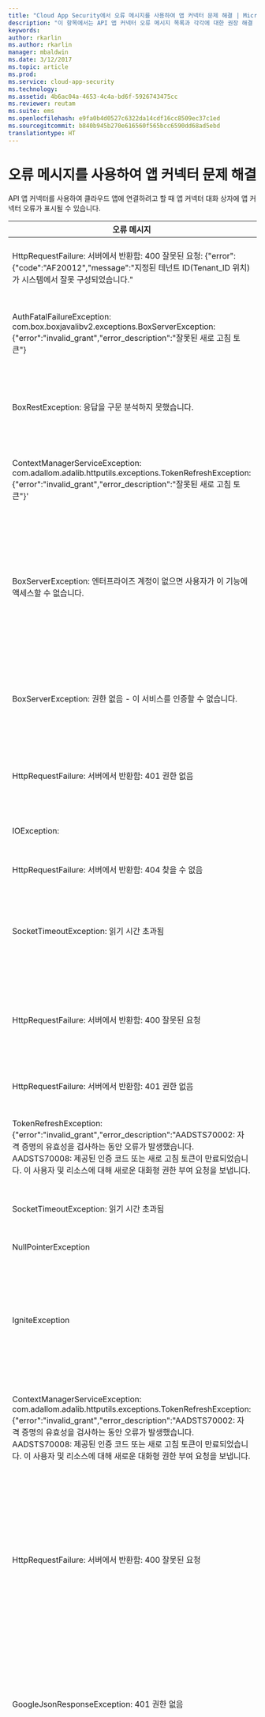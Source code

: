 ```yaml
---
title: "Cloud App Security에서 오류 메시지를 사용하여 앱 커넥터 문제 해결 | Microsoft 문서"
description: "이 항목에서는 API 앱 커넥터 오류 메시지 목록과 각각에 대한 권장 해결 방법을 제공합니다."
keywords: 
author: rkarlin
ms.author: rkarlin
manager: mbaldwin
ms.date: 3/12/2017
ms.topic: article
ms.prod: 
ms.service: cloud-app-security
ms.technology: 
ms.assetid: 4b6ac04a-4653-4c4a-bd6f-5926743475cc
ms.reviewer: reutam
ms.suite: ems
ms.openlocfilehash: e9fa0b4d0527c6322da14cdf16cc8509ec37c1ed
ms.sourcegitcommit: b840b945b270e616560f565bcc6590dd68ad5ebd
translationtype: HT
---
```

# <a name="troubleshooting-app-connectors-using-error-messages"></a>오류 메시지를 사용하여 앱 커넥터 문제 해결

API 앱 커넥터를 사용하여 클라우드 앱에 연결하려고 할 때 앱 커넥터 대화 상자에 앱 커넥터 오류가 표시될 수 있습니다.


|오류 메시지|관련 앱|설명|해결 방법|
|----|----|----|------------|
|HttpRequestFailure: 서버에서 반환함: 400 잘못된 요청: {"error":{"code":"AF20012","message":"지정된 테넌트 ID(Tenant_ID 위치)가 시스템에서 잘못 구성되었습니다."|Office 365 |할당된 Office 365 라이선스가 없습니다. |테넌트에 하나 이상의 Office 365 라이선스를 할당하세요.| 
|AuthFatalFailureException: com.box.boxjavalibv2.exceptions.BoxServerException: {"error":"invalid_grant","error_description":"잘못된 새로 고침 토큰"}|상자|Box 새로 고침 토큰이 잘못되었습니다.|프로세스에 따라 Box를 Cloud App Security에 다시 연결하세요.|
|BoxRestException: 응답을 구문 분석하지 못했습니다.|상자|내부 오류|지금 테스트 링크를 다시 클릭하여 Box에 대한 연결을 테스트하세요.|
|ContextManagerServiceException: com.adallom.adalib.httputils.exceptions.TokenRefreshException: {"error":"invalid_grant","error_description":"잘못된 새로 고침 토큰"}'|상자|Box 새로 고침 토큰이 잘못되었습니다.|프로세스에 따라 Box를 Cloud App Security에 다시 연결하세요.|
|BoxServerException: 엔터프라이즈 계정이 없으면 사용자가 이 기능에 액세스할 수 없습니다.|상자|Box 계정이 엔터프라이즈 계정이 아닙니다.|Box 라이선스를 Enterprise 버전의 Box로 업그레이드한 다음 프로세스에 따라 Box를 Cloud App Security에 다시 연결하세요.|
|BoxServerException: 권한 없음 - 이 서비스를 인증할 수 없습니다.|상자|Box 관리자가 Box에서 Cloud App Security 응용 프로그램을 삭제했습니다.|프로세스에 따라 Box를 Cloud App Security에 다시 연결하세요.|
|HttpRequestFailure: 서버에서 반환함: 401 권한 없음|Okta|Okta 토큰이 잘못되었습니다.|프로세스에 따라 Okta를 Cloud App Security에 다시 연결하세요.|
|IOException:|Okta|내부 오류|기술 지원 서비스에 문의하십시오.|
|HttpRequestFailure: 서버에서 반환함: 404 찾을 수 없음|Okta|내부 오류|기술 지원 서비스에 문의하십시오.|
|SocketTimeoutException: 읽기 시간 초과됨|Salesforce|내부 오류|지금 테스트 링크를 다시 클릭하여 Salesforce에 대한 연결을 테스트하세요.|
|HttpRequestFailure: 서버에서 반환함: 400 잘못된 요청|Salesforce|Salesforce에 대한 연결이 완료되지 않았거나 만료되었습니다.|프로세스에 따라 Salesforce를 Cloud App Security에 다시 연결하세요.|
|HttpRequestFailure: 서버에서 반환함: 401 권한 없음|Office 365|내부 문제|지금 테스트 링크를 다시 클릭하세요.|
|TokenRefreshException: {"error":"invalid_grant","error_description":"AADSTS70002: 자격 증명의 유효성을 검사하는 동안 오류가 발생했습니다. AADSTS70008: 제공된 인증 코드 또는 새로 고침 토큰이 만료되었습니다. 이 사용자 및 리소스에 대해 새로운 대화형 권한 부여 요청을 보냅니다.|Office 365|토큰이 만료됨|프로세스에 따라 Office 365를 Cloud App Security에 다시 연결하세요.|
|SocketTimeoutException: 읽기 시간 초과됨|Office 365|내부 오류|지금 테스트 링크를 다시 클릭하세요.|
|NullPointerException|Office 365|내부 오류|기술 지원 서비스에 문의하십시오.|
|IgniteException|Office 365|도메인 또는 사용자가 잘못되었습니다.|설정을 다시 설정하고 프로세스에 따라 Office 365를 Cloud App Security에 다시 연결합니다.|
|ContextManagerServiceException: com.adallom.adalib.httputils.exceptions.TokenRefreshException: {"error":"invalid_grant","error_description":"AADSTS70002: 자격 증명의 유효성을 검사하는 동안 오류가 발생했습니다. AADSTS70008: 제공된 인증 코드 또는 새로 고침 토큰이 만료되었습니다. 이 사용자 및 리소스에 대해 새로운 대화형 권한 부여 요청을 보냅니다.|Office 365|도메인 또는 사용자가 잘못되었습니다.|설정을 다시 설정하고 프로세스에 따라 Office 365를 Cloud App Security에 다시 연결합니다.|
|HttpRequestFailure: 서버에서 반환함: 400 잘못된 요청|Office 365|내부 오류|몇 분 후에 지금 테스트 링크를 다시 클릭하세요. 그래도 작동하지 않으면 프로세스에 따라 Office 365를 Cloud App Security에 다시 연결하세요.|
|GoogleJsonResponseException: 401 권한 없음|G Suite|액세스가 거부되었습니다. 활동 레코드를 읽을 수 있는 권한이 없습니다. G Suite에 로그인한 사용자는 관리 사용자여야 합니다.|프로세스에 따라 관리자 계정을 사용하여 G Suite를 Cloud App Security에 다시 연결하세요.|
|GoogleJsonResponseException: 403 사용할 수 없음|G Suite|G Suite API를 실행하는 동안 문제가 발생했습니다.|G Suite에 대해 Cloud App Security 앱 커넥터를 배포한 경우 다음을 확인하세요. Unlimited를 클릭한 경우 G Suite 계정이 실제로 무제한인지 확인하세요. 그렇지 않으면 앱 커넥터를 다시 실행하고 무제한 계정에 대한 옵션을 선택 취소하세요. 설정하는 동안 정의한 범위가 올바른지 확인하세요. 새 배포가 아닌 경우 이 오류가 표시되면 오늘의 API 제한에 도달하여 G Suite 이벤트가 내일 갱신될 수 있습니다.|
|TokenResponseException: 400 잘못된 요청|G Suite|G Suite에 대한 연결이 완료되지 않았거나 만료되었습니다.|프로세스에 따라 G Suite를 Cloud App Security에 다시 연결하세요.|
|RuntimeException: com.adallom.adalib.httputils.exceptions.HttpRequestFailure: 서버에서 반환함: 403 사용할 수 없음|ServiceNow|사용 권한이 올바르지 않습니다.|프로세스에 따라 관리자 계정을 사용하여 ServiceNow를 Cloud App Security에 다시 연결하세요.|
|HttpRequestFailure: 서버에서 반환함: 401 권한 없음|Exchange Online|사용자 또는 암호가 올바르지 않습니다.|사용자 이름 및 암호가 올바른지 확인하고 프로세스에 따라 Exchange Online을 Cloud App Security에 다시 연결하세요.|
|HttpRequestFailure: 서버에서 반환함: 404 찾을 수 없음|Exchange Online|Exchange Online에 로그인하는 데 사용하는 사용자에게 Exchange Online의 기본 사서함이 없습니다(예: Azure AD에 존재하지 않는 사용자 또는 Azure AD에 존재하지만 Exchange Online 라이선스가 없는 사용자).|프로세스에 따라 새 관리자 계정을 사용하여 Exchange Online을 Cloud App Security에 다시 연결하세요.|
|NullPointerException|AWS|내부 오류|기술 지원 서비스에 문의하십시오.|
|HttpRequestFailure: 서버에서 반환함: 500 내부 서버 오류|모든 앱|앱에서 오류가 발생했습니다.|앱의 상태를 확인하세요.|
|서비스 시간 초과|모든 앱|Cloud App Security와 앱 간의 연결에서 시간 초과가 검색되었습니다. 이 오류는 앱의 문제 때문일 수 있습니다.|나중에 다시 시도하세요.|

## <a name="see-also"></a>참고 항목  
[클라우드 환경을 보호하는 일상적인 활동](daily-activities-to-protect-your-cloud-environment.md)   
[기술 지원을 받으려면 Cloud App Security 보조 지원 페이지를 방문하세요.](http://support.microsoft.com/oas/default.aspx?prid=16031)   
[프리미어 고객은 프리미어 포털에서 직접 Cloud App Security를 선택할 수도 있습니다.](https://premier.microsoft.com/)  
  
  